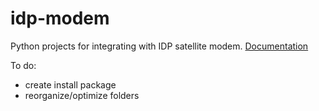 idp-modem
=========

Python projects for integrating with IDP satellite modem.
[Documentation](https://gbrucepayne.github.io/idp-modem/)

To do:
- create install package
- reorganize/optimize folders
